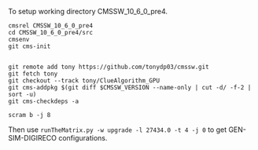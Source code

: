 
To setup working directory CMSSW_10_6_0_pre4.

```
cmsrel CMSSW_10_6_0_pre4
cd CMSSW_10_6_0_pre4/src
cmsenv
git cms-init


git remote add tony https://github.com/tonydp03/cmssw.git
git fetch tony
git checkout --track tony/ClueAlgorithm_GPU
git cms-addpkg $(git diff $CMSSW_VERSION --name-only | cut -d/ -f-2 | sort -u)
git cms-checkdeps -a

scram b -j 8
```

Then use `runTheMatrix.py -w upgrade -l 27434.0 -t 4 -j 0` to get GEN-SIM-DIGIRECO configurations.



